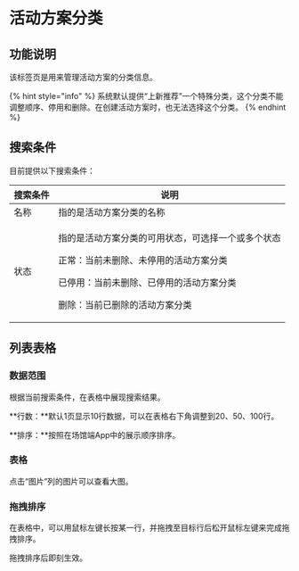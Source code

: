 # 活动方案分类

## 功能说明

该标签页是用来管理活动方案的分类信息。

{% hint style="info" %}
系统默认提供“上新推荐”一个特殊分类，这个分类不能调整顺序、停用和删除。在创建活动方案时，也无法选择这个分类。
{% endhint %}

## 搜索条件

目前提供以下搜索条件：

| 搜索条件 | 说明                                                                                                          |
| ---- | ----------------------------------------------------------------------------------------------------------- |
| 名称   | 指的是活动方案分类的名称                                                                                                |
| 状态   | <p>指的是活动方案分类的可用状态，可选择一个或多个状态</p><p>正常：当前未删除、未停用的活动方案分类</p><p>已停用：当前未删除、已停用的活动方案分类</p><p>删除：当前已删除的活动方案分类</p> |

## 列表表格

### 数据范围

根据当前搜索条件，在表格中展现搜索结果。

**行数：**默认1页显示10行数据，可以在表格右下角调整到20、50、100行。

**排序：**按照在场馆端App中的展示顺序排序。

### 表格

点击“图片”列的图片可以查看大图。

### 拖拽排序

在表格中，可以用鼠标左键长按某一行，并拖拽至目标行后松开鼠标左键来完成拖拽排序。

拖拽排序后即刻生效。
